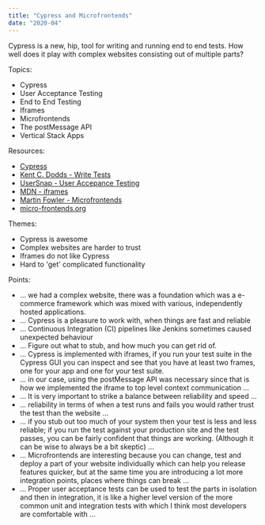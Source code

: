 ```yaml
---
title: "Cypress and Microfrontends"
date: "2020-04"
---
```


Cypress is a new, hip, tool for writing and running end to end tests. How well does it play with complex websites consisting out of multiple parts?

Topics: 
  - Cypress
  - User Acceptance Testing
  - End to End Testing
  - Iframes
  - Microfrontends
  - The postMessage API
  - Vertical Stack Apps

Resources: 
  - [Cypress](https://www.cypress.io/)
  - [Kent C. Dodds - Write Tests](https://kentcdodds.com/blog/write-tests)
  - [UserSnap - User Accepance Testing](https://usersnap.com/blog/user-acceptance-testing-right/)
  - [MDN - iframes](https://developer.mozilla.org/en-US/docs/Web/HTML/Element/iframe)
  - [Martin Fowler - Microfrontends](https://martinfowler.com/articles/micro-frontends.html)
  - [micro-frontends.org](https://micro-frontends.org/)


Themes: 
  - Cypress is awesome
  - Complex websites are harder to trust
  - Iframes do not like Cypress
  - Hard to 'get' complicated functionality

Points:
  - ... we had a complex website, there was a foundation which was a e-commerce framework which was mixed with various, independently hosted applications.
  - ... Cypress is a pleasure to work with, when things are fast and reliable
  - ... Continuous Integration (CI) pipelines like Jenkins sometimes caused unexpected behaviour
  - ... Figure out what to stub, and how much you can get rid of.
  - ... Cypress is implemented with iframes, if you run your test suite in the Cypress GUI you can inspect and see that you have at least two frames, one for your app and one for your test suite.
  - ... in our case, using the postMessage API was necessary since that is how we implemented the iframe to top level context communication ...
  - ... It is very important to strike a balance between reliability and speed ...
  - ... reliability in terms of when a test runs and fails you would rather trust the test than the website ...
  - ... if you stub out too much of your system then your test is less and less reliable; if you run the test against your production site and the test passes, you can be fairly confident that things are working. (Although it can be wise to always be a bit skeptic) ...
  - ... Microfrontends are interesting because you can change, test and deploy a part of your website individually which can help you release features quicker, but at the same time you are introducing a lot more integration points, places where things can break ...
  - ... Proper user acceptance tests can be used to test the parts in isolation and then in integration, it is like a higher level version of the more common unit and integration tests with which I think most developers are comfortable with ...